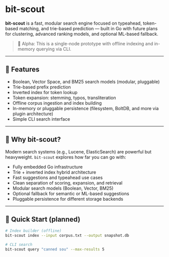 # bit-scout

**bit-scout** is a fast, modular search engine focused on typeahead, token-based matching, and trie-based prediction — built in Go with future plans for clustering, advanced ranking models, and optional ML-based fallback.

> 🧪 Alpha: This is a single-node prototype with offline indexing and in-memory querying via CLI.

---

## 🌟 Features

- Boolean, Vector Space, and BM25 search models (modular, pluggable)
- Trie-based prefix prediction
- Inverted index for token lookup
- Token expansion: stemming, typos, transliteration
- Offline corpus ingestion and index building
- In-memory or pluggable persistence (filesystem, BoltDB, and more via plugin architecture)
- Simple CLI search interface

---

## 🧠 Why bit-scout?

Modern search systems (e.g., Lucene, ElasticSearch) are powerful but heavyweight. `bit-scout` explores how far you can go with:

- Fully embedded Go infrastructure
- Trie + inverted index hybrid architecture
- Fast suggestions and typeahead use cases
- Clean separation of scoring, expansion, and retrieval
- Modular search models (Boolean, Vector, BM25)
- Optional fallback for semantic or ML-based suggestions
- Pluggable persistence for different storage backends

---

## 🚀 Quick Start (planned)

```bash
# Index builder (offline)
bit-scout index --input corpus.txt --output snapshot.db

# CLI search
bit-scout query "canned sou" --max-results 5
